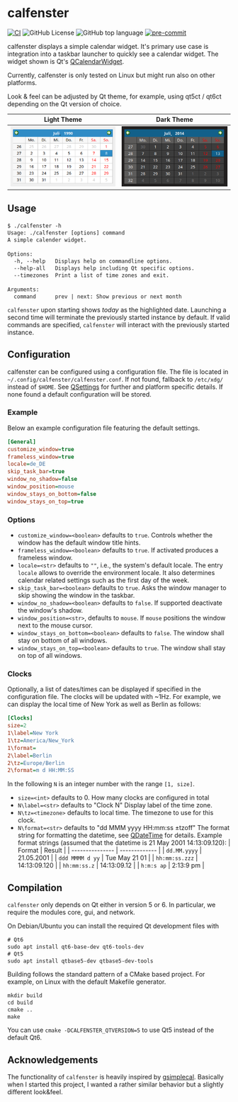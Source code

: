 # calfenster

[![CI](https://github.com/RainerKuemmerle/calfenster/actions/workflows/ci.yml/badge.svg)](https://github.com/RainerKuemmerle/calfenster/actions/workflows/ci.yml) ![GitHub License](https://img.shields.io/github/license/RainerKuemmerle/calfenster) ![GitHub top language](https://img.shields.io/github/languages/top/RainerKuemmerle/calfenster) [![pre-commit](https://img.shields.io/badge/pre--commit-enabled-brightgreen?logo=pre-commit)](https://github.com/pre-commit/pre-commit)

calfenster displays a simple calendar widget. It's primary use case is integration into a taskbar launcher to quickly see a calendar widget. The widget shown is Qt's [QCalendarWidget](https://doc.qt.io/qt-6/qcalendarwidget.html).

Currently, calfenster is only tested on Linux but might run also on other platforms.

Look & feel can be adjusted by Qt theme, for example, using qt5ct / qt6ct depending on the Qt version of choice.

| Light Theme | Dark Theme |
| ------------- | ------------- |
| <img src="doc/calfenster-light.png"/> | <img src="doc/calfenster-dark.png"/> |

## Usage

```
$ ./calfenster -h
Usage: ./calfenster [options] command
A simple calender widget.

Options:
  -h, --help   Displays help on commandline options.
  --help-all   Displays help including Qt specific options.
  --timezones  Print a list of time zones and exit.

Arguments:
  command      prev | next: Show previous or next month
```

`calfenster` upon starting shows _today_ as the highlighted date. Launching a second time will terminate the previously started instance by default. If valid commands are specified, `calfenster` will interact with the previously started instance.

## Configuration

calfenster can be configured using a configuration file. The file is located in `~/.config/calfenster/calfenster.conf`. If not found, fallback to `/etc/xdg/` instead of `$HOME`. See [QSettings](https://doc.qt.io/qt-6/qsettings.html#locations-where-application-settings-are-stored) for further and platform specific details. If none found a default configuration will be stored.

### Example

Below an example configuration file featuring the default settings.

```INI
[General]
customize_window=true
frameless_window=true
locale=de_DE
skip_task_bar=true
window_no_shadow=false
window_position=mouse
window_stays_on_bottom=false
window_stays_on_top=true
```

### Options

* `customize_window=<boolean>` defaults to `true`.
  Controls whether the window has the default window title hints.
* `frameless_window=<boolean>` defaults to `true`.
  If activated produces a frameless window.
* `locale=<str>` defaults to `""`, i.e., the system's default locale.
  The entry `locale` allows to override the environment locale. It also determines calendar related settings such as the first day of the week.
* `skip_task_bar=<boolean>`  defaults to `true`.
  Asks the window manager to skip showing the window in the taskbar.
* `window_no_shadow=<boolean>`  defaults to `false`.
  If supported deactivate the window's shadow.
* `window_position=<str>`, defaults to `mouse`.
  If `mouse` positions the window next to the mouse cursor.
* `window_stays_on_bottom=<boolean>`  defaults to `false`.
  The window shall stay on bottom of all windows.
* `window_stays_on_top=<boolean>`  defaults to `true`.
  The window shall stay on top of all windows.

### Clocks

Optionally, a list of dates/times can be displayed if specified in the configuration file. The clocks will be updated with ~1Hz. For example, we can display the local time of New York as well as Berlin as follows:

```INI
[Clocks]
size=2
1\label=New York
1\tz=America/New_York
1\format=
2\label=Berlin
2\tz=Europe/Berlin
2\format=m d HH:MM:SS
```
In the following `N` is an integer number with the range `[1, size]`.

* `size=<int>` defaults to 0.
  How many clocks are configured in total
* `N\label=<str>` defaults to "Clock N"
  Display label of the time zone.
* `N\tz=<timezone>` defaults to local time.
  The timezone to use for this clock.
* `N\format=<str>` defaults to "dd MMM yyyy HH:mm:ss ±tzoff"
  The format string for formatting the datetime, see [QDateTime](https://doc.qt.io/qt-6/qdatetime.html#toString) for details.
  Example format strings (assumed that the datetime is 21 May 2001 14:13:09.120):
  | Format          | Result        |
  | --------------- | ------------- |
  | `dd.MM.yyyy`    |	21.05.2001    |
  | `ddd MMMM d yy`	| Tue May 21 01 |
  | `hh:mm:ss.zzz`  |	14:13:09.120  |
  | `hh:mm:ss.z`    |	14:13:09.12   |
  | `h:m:s ap`      |	2:13:9 pm     |

## Compilation

`calfenster` only depends on Qt either in version 5 or 6. In particular, we require the modules core, gui, and network.

On Debian/Ubuntu you can install the required Qt development files with
```
# Qt6
sudo apt install qt6-base-dev qt6-tools-dev
# Qt5
sudo apt install qtbase5-dev qtbase5-dev-tools
```

Building follows the standard pattern of a CMake based project. For example, on Linux with the default Makefile generator.
```
mkdir build
cd build
cmake ..
make
```

You can use `cmake -DCALFENSTER_QTVERSION=5` to use Qt5 instead of the default Qt6.

## Acknowledgements

The functionality of `calfenster` is heavily inspired by [gsimplecal](https://github.com/dmedvinsky/gsimplecal). Basically when I started this project, I wanted a rather similar behavior but a slightly different look&feel.
